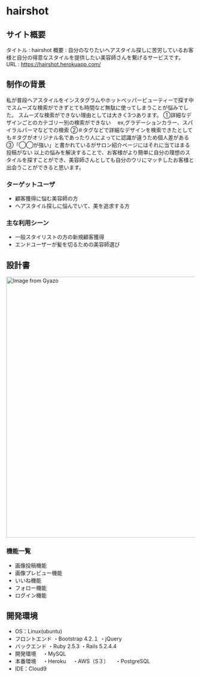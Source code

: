 # hairshot

## サイト概要

タイトル : hairshot
概要 : 自分のなりたいヘアスタイル探しに苦労しているお客様と自分の得意なスタイルを提供したい美容師さんを繋げるサービスです。
URL : https://hairshot.herokuapp.com/

## 制作の背景

 私が普段ヘアスタイルをインスタグラムやホットペッパービューティーで探す中でスムーズな検索ができずとても時間など無駄に使ってしまうことが悩みでした。
スムーズな検索ができない理由としては大きく3つあります。
①詳細なデザインごとのカテゴリー別の検索ができない
　ex,グラデーションカラー、スパイラルパーマなどでの検索
②＃タグなどで詳細なデザインを検索できたとしても＃タグがオリジナル名であったり人によってに認識が違うため個人差がある
③「◯◯が強い」と書かれているがサロン紹介ページにはそれに当てはまる投稿がない
以上の悩みを解決することで、お客様がより簡単に自分の理想のスタイルを探すことができ、美容師さんとしても自分のウリにマッチしたお客様と出会うことができると思います。

### ターゲットユーザ
- 顧客獲得に悩む美容師の方
- ヘアスタイル探しに悩んでいて、美を追求する方

### 主な利用シーン
- 一般スタイリストの方の新規顧客獲得
- エンドユーザーが髪を切るための美容師選び

## 設計書
<a href="https://gyazo.com/592736802fc88d32b43c2c1bd8c061f6"><img src="https://i.gyazo.com/592736802fc88d32b43c2c1bd8c061f6.png" alt="Image from Gyazo" width="698"/></a>

### 機能一覧
- 画像投稿機能
- 画像プレビュー機能
- いいね機能
- フォロー機能
- ログイン機能

## 開発環境
- OS：Linux(ubuntu)
- フロントエンド
  ・Bootstrap 4.2.１
  ・jQuery
- バックエンド
  ・Ruby 2.5.3
  ・Rails 5.2.4.4
- 開発環境
　・MySQL
- 本番環境
　・Heroku
　・AWS（S３）
　・PostgreSQL
- IDE：Cloud9
